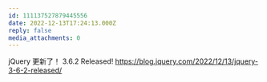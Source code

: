 ```yaml
---
id: 111137527879445556
date: 2022-12-13T17:24:13.000Z
reply: false
media_attachments: 0
---
```


jQuery 更新了！ 3.6.2 Released! https://blog.jquery.com/2022/12/13/jquery-3-6-2-released/

